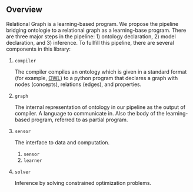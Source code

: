 ## Overview

Relational Graph is a learning-based program.
We propose the pipeline bridging ontologie to a relational graph as a learning-base program.
There are three major steps in the pipeline: 1) ontology declaration, 2) model declaration, and 3) inference.
To fullfill this pipeline, there are several components in this library:

1. `compiler`

   The compiler compiles an ontology which is given in a standard format (for example, [OWL](https://www.w3.org/OWL/)) to a python program that declares a graph with nodes (concepts), relations (edges), and properties.

1. `graph`

   The internal representation of ontology in our pipeline as the output of compiler.
   A language to communicate in.
   Also the body of the learning-based program, referred to as partial program.

1. `sensor`

   The interface to data and computation.
   
   1. `sensor`
   2. `learner`
   
1. `solver`

   Inference by solving constrained optimization problems.

